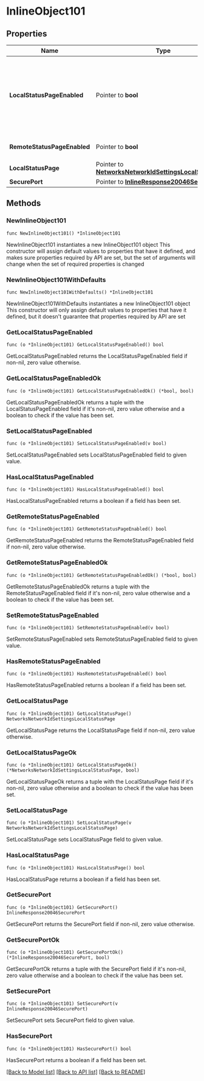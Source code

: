 # InlineObject101

## Properties

Name | Type | Description | Notes
------------ | ------------- | ------------- | -------------
**LocalStatusPageEnabled** | Pointer to **bool** | Enables / disables the local device status pages (&lt;a target&#x3D;&#39;_blank&#39; href&#x3D;&#39;http://my.meraki.com/&#39;&gt;my.meraki.com, &lt;/a&gt;&lt;a target&#x3D;&#39;_blank&#39; href&#x3D;&#39;http://ap.meraki.com/&#39;&gt;ap.meraki.com, &lt;/a&gt;&lt;a target&#x3D;&#39;_blank&#39; href&#x3D;&#39;http://switch.meraki.com/&#39;&gt;switch.meraki.com, &lt;/a&gt;&lt;a target&#x3D;&#39;_blank&#39; href&#x3D;&#39;http://wired.meraki.com/&#39;&gt;wired.meraki.com&lt;/a&gt;). Optional (defaults to false) | [optional] 
**RemoteStatusPageEnabled** | Pointer to **bool** | Enables / disables access to the device status page (&lt;a target&#x3D;&#39;_blank&#39;&gt;http://[device&#39;s LAN IP])&lt;/a&gt;. Optional. Can only be set if localStatusPageEnabled is set to true | [optional] 
**LocalStatusPage** | Pointer to [**NetworksNetworkIdSettingsLocalStatusPage**](NetworksNetworkIdSettingsLocalStatusPage.md) |  | [optional] 
**SecurePort** | Pointer to [**InlineResponse20046SecurePort**](InlineResponse20046SecurePort.md) |  | [optional] 

## Methods

### NewInlineObject101

`func NewInlineObject101() *InlineObject101`

NewInlineObject101 instantiates a new InlineObject101 object
This constructor will assign default values to properties that have it defined,
and makes sure properties required by API are set, but the set of arguments
will change when the set of required properties is changed

### NewInlineObject101WithDefaults

`func NewInlineObject101WithDefaults() *InlineObject101`

NewInlineObject101WithDefaults instantiates a new InlineObject101 object
This constructor will only assign default values to properties that have it defined,
but it doesn't guarantee that properties required by API are set

### GetLocalStatusPageEnabled

`func (o *InlineObject101) GetLocalStatusPageEnabled() bool`

GetLocalStatusPageEnabled returns the LocalStatusPageEnabled field if non-nil, zero value otherwise.

### GetLocalStatusPageEnabledOk

`func (o *InlineObject101) GetLocalStatusPageEnabledOk() (*bool, bool)`

GetLocalStatusPageEnabledOk returns a tuple with the LocalStatusPageEnabled field if it's non-nil, zero value otherwise
and a boolean to check if the value has been set.

### SetLocalStatusPageEnabled

`func (o *InlineObject101) SetLocalStatusPageEnabled(v bool)`

SetLocalStatusPageEnabled sets LocalStatusPageEnabled field to given value.

### HasLocalStatusPageEnabled

`func (o *InlineObject101) HasLocalStatusPageEnabled() bool`

HasLocalStatusPageEnabled returns a boolean if a field has been set.

### GetRemoteStatusPageEnabled

`func (o *InlineObject101) GetRemoteStatusPageEnabled() bool`

GetRemoteStatusPageEnabled returns the RemoteStatusPageEnabled field if non-nil, zero value otherwise.

### GetRemoteStatusPageEnabledOk

`func (o *InlineObject101) GetRemoteStatusPageEnabledOk() (*bool, bool)`

GetRemoteStatusPageEnabledOk returns a tuple with the RemoteStatusPageEnabled field if it's non-nil, zero value otherwise
and a boolean to check if the value has been set.

### SetRemoteStatusPageEnabled

`func (o *InlineObject101) SetRemoteStatusPageEnabled(v bool)`

SetRemoteStatusPageEnabled sets RemoteStatusPageEnabled field to given value.

### HasRemoteStatusPageEnabled

`func (o *InlineObject101) HasRemoteStatusPageEnabled() bool`

HasRemoteStatusPageEnabled returns a boolean if a field has been set.

### GetLocalStatusPage

`func (o *InlineObject101) GetLocalStatusPage() NetworksNetworkIdSettingsLocalStatusPage`

GetLocalStatusPage returns the LocalStatusPage field if non-nil, zero value otherwise.

### GetLocalStatusPageOk

`func (o *InlineObject101) GetLocalStatusPageOk() (*NetworksNetworkIdSettingsLocalStatusPage, bool)`

GetLocalStatusPageOk returns a tuple with the LocalStatusPage field if it's non-nil, zero value otherwise
and a boolean to check if the value has been set.

### SetLocalStatusPage

`func (o *InlineObject101) SetLocalStatusPage(v NetworksNetworkIdSettingsLocalStatusPage)`

SetLocalStatusPage sets LocalStatusPage field to given value.

### HasLocalStatusPage

`func (o *InlineObject101) HasLocalStatusPage() bool`

HasLocalStatusPage returns a boolean if a field has been set.

### GetSecurePort

`func (o *InlineObject101) GetSecurePort() InlineResponse20046SecurePort`

GetSecurePort returns the SecurePort field if non-nil, zero value otherwise.

### GetSecurePortOk

`func (o *InlineObject101) GetSecurePortOk() (*InlineResponse20046SecurePort, bool)`

GetSecurePortOk returns a tuple with the SecurePort field if it's non-nil, zero value otherwise
and a boolean to check if the value has been set.

### SetSecurePort

`func (o *InlineObject101) SetSecurePort(v InlineResponse20046SecurePort)`

SetSecurePort sets SecurePort field to given value.

### HasSecurePort

`func (o *InlineObject101) HasSecurePort() bool`

HasSecurePort returns a boolean if a field has been set.


[[Back to Model list]](../README.md#documentation-for-models) [[Back to API list]](../README.md#documentation-for-api-endpoints) [[Back to README]](../README.md)


